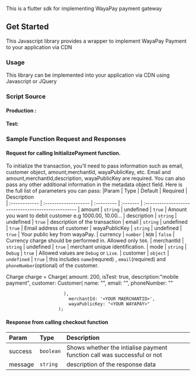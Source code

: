 This is a flutter sdk for implementing WayaPay payment gateway

## Get Started

This Javascript library provides a wrapper to implement WayaPay Payment to your application via CDN
### Usage

This library can be implemented into your application via CDN using Javascript or JQuery

### Script Source
#### Production : 
#### Test: 

### Sample Function Request and Responses

#### Request for calling InitializePayment function.

To initialize the transaction, you'll need to pass information such as email, customer object, amount,merchantId, wayaPublicKey, etc. Email and amount,merchantId,description, wayaPublicKey are required. You can also pass any other additional information in the metadata object field. Here is the full list of parameters you can pass:
|Param       | Type                 | Default    | Required | Description                      
| :------------ | :------------------- | :--------- | :------- | :-------------------------------------------------
| amount	| `string`			   | undefined      | `true`  | Amount you want to debit customer e.g 1000.00, 10.00...
| description      | `string`             | undefined   | `true`  | description of the transaction
| email | `string`             | undefined       | `true`  | Email address of customer
| wayaPublicKey       | `string`        | undefined | `true`  | Your public key from wayaPay.
| currency      | `number`  |  `NGN`    | `false`   | Currency charge should be performed in. Allowed only `566`.
| merchantId      | `string`  |  undefined    | `true`   | merchant unique identification.
| mode      | `string`  |  `Debug`    | `true`   | Allowed values are `Debug` or `Live`.
| customer      | `object`  |  `undefined`    | `true`   | this includes `name`(requred) , `email`(required) and `phoneNumber`(optional) of the customer.

 Charge charge = Charge(
                            amount: 200,
                            isTest: true,
                            description:"mobile payment",
                            customer: Customer(
                            name: "", 
                            email: "", 
                            phoneNumber: ""
                   
                          ),
                            merchantId: '<YOUR MAERCHANTID>',
                            wayaPublicKey: "<YOUR WAYAPAY>"
                        );
                        
                        
#### Response from calling checkout function
|Param       | Type                 | Description                      
| :------------ | :------------------- | :-------------------------------------------------
| success	| `boolean`			 | Shows whether the intialise payment function call was successful or not
| message | `string`  | description of the response data



